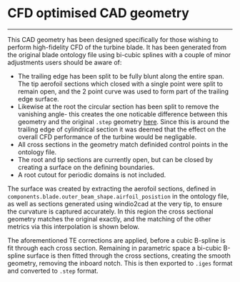 # CFD optimised CAD geometry
___

This CAD geometry has been designed specifically for those wishing to perform high-fidelity CFD of the turbine blade. It has been generated from the original blade ontology file using bi-cubic splines with a couple of minor adjustments users should be aware of:

- The trailing edge has been split to be fully blunt along the entire span. The tip aerofoil sections which closed with a single point were split to remain open, and the 2 point curve was used to form part of the trailing edge surface. 
- Likewise at the root the circular section has been split to remove the vanishing angle- this creates the one noticable difference between this geometry and the original `.step` geometry [here](https://github.com/IEAWindTask37/IEA-15-240-RWT/tree/master/CAD). Since this is around the trailing edge of cylindrical section it was deemed that the effect on the overall CFD performance of the turbine would be negligable.
- All cross sections in the geometry match definided control points in the ontology file.
- The root and tip sections are currently open, but can be closed by creating a surface on the defining boundaries.
- A root cutout for periodic domains is not included.

The surface was created by extracting the aerofoil sections, defined in `components.blade.outer_beam_shape.airfoil_posistion`  in the ontology file, as well as sections generated using windio2cad at the very tip, to ensure the curvature is captured accurately. In this region the cross sectional geometry matches the original exactly, and the matching of the other metrics via this interpolation is shown below. 

The aforementioned TE corrections are applied, before a cubic B-spline is fit through each cross section. Remaining in parametric space a bi-cubic B-spline surface is then fitted through the cross sections, creating the smooth geometry, removing the inboard notch. This is then exported to `.iges` format and converted to `.step` format. 